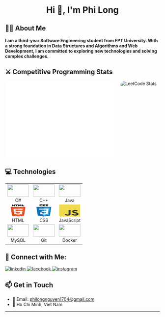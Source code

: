 <!-- 🔥 Title -->
<h1 align="center">Hi 👋, I'm Phi Long</h1>

<!-- 👨‍💻 About Me -->
<h2>👨‍💻 About Me</h2>
<h4>
  I am a third-year Software Engineering student from FPT University.  
  With a strong foundation in Data Structures and Algorithms and Web Development,  
  I am committed to exploring new technologies and solving complex challenges.
</h4>

<!-- ⚔️ Competitive Programming Stats -->
<h2>⚔️ Competitive Programming Stats</h2>
<p style="display: flex; gap: 20px; flex-wrap: wrap;">
  <img
    src="https://raw.githubusercontent.com/PhiLong1st/cf-stats/main/output/light_card.svg#gh-dark-mode-only"
    alt="Codeforces Stats"
    style="height: 18em; width: auto; border-radius: 12px;"
  />
  <img
    src="https://leetcard.jacoblin.cool/KoKoDuDu?theme=dark&font=Asap&ext=contest"
    alt="LeetCode Stats"
    style="height: 18em; width: auto; border-radius: 12px;"
  />
</p>

<!-- 💻 Technologies -->
<h2>💻 Technologies</h2>
<table>
  <tr>
    <td align="center">
      <img src="https://static.cdnlogo.com/logos/c/27/c.svg" width="70" height="40" /><br/>C#
    </td>
    <td align="center">
      <img src="https://upload.wikimedia.org/wikipedia/commons/1/18/ISO_C%2B%2B_Logo.svg" width="70" height="40" /><br/>C++
    </td>
    <td align="center">
      <img src="https://www.vectorlogo.zone/logos/java/java-ar21.svg" width="70" height="40" /><br/>Java
    </td>
  </tr>
  <tr>
    <td align="center">
      <img src="https://raw.githubusercontent.com/devicons/devicon/master/icons/html5/html5-original-wordmark.svg" width="70" height="40" /><br/>HTML
    </td>
    <td align="center">
      <img src="https://raw.githubusercontent.com/devicons/devicon/master/icons/css3/css3-original-wordmark.svg" width="70" height="40" /><br/>CSS
    </td>
    <td align="center">
      <img src="https://raw.githubusercontent.com/devicons/devicon/master/icons/javascript/javascript-original.svg" width="70" height="40" /><br/>JavaScript
    </td>
  </tr>
  <tr>
    <td align="center">
      <img src="https://www.vectorlogo.zone/logos/mysql/mysql-ar21.svg" width="70" height="40" /><br/>MySQL
    </td>
    <td align="center">
      <img src="https://cdn.jsdelivr.net/gh/devicons/devicon/icons/git/git-original.svg" width="70" height="40" /><br/>Git
    </td>
    <td align="center">
      <img src="https://www.vectorlogo.zone/logos/docker/docker-icon.svg" width="70" height="40" /><br/>Docker
    </td>
  </tr>
</table>

<!-- 🔗 Connect with Me -->
<h2>🔗 Connect with Me:</h2>
<p>
  <a href="https://www.linkedin.com/in/philongnguyen1704/" target="blank">
    <img src="https://raw.githubusercontent.com/rahuldkjain/github-profile-readme-generator/master/src/images/icons/Social/linked-in-alt.svg" alt="linkedin" height="30" width="40" />
  </a>
  <a href="https://www.facebook.com/nguyen.phi.long.706830" target="blank">
    <img src="https://raw.githubusercontent.com/rahuldkjain/github-profile-readme-generator/master/src/images/icons/Social/facebook.svg" alt="facebook" height="30" width="40" />
  </a>
  <a href="https://www.instagram.com/abhishek01.exe/" target="blank">
    <img src="https://raw.githubusercontent.com/rahuldkjain/github-profile-readme-generator/master/src/images/icons/Social/instagram.svg" alt="instagram" height="30" width="40" />
  </a>
</p>

<!-- 📫 Contact Info -->
<h2>📫 Get in Touch</h2>
<ul>
  <li>📧 Email: <a href="mailto:philongnguyen1704@gmail.com">philongnguyen1704@gmail.com</a></li>
  <li>📍 Ho Chi Minh, Viet Nam</li>
</ul>

<hr/>
